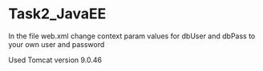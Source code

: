 # Task2_JavaEE

In the file web.xml change context param values for dbUser and dbPass to your own user and password

Used Tomcat version 9.0.46
